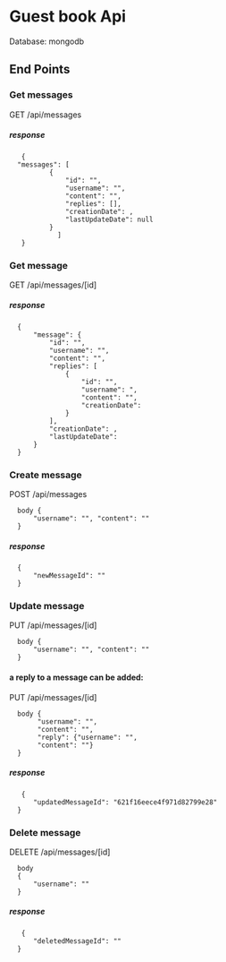 # Guest book Api

Database: mongodb

## End Points

### Get messages
GET  /api/messages
##### response
       {
      "messages": [
              {
                  "id": "",
                  "username": "",
                  "content": "",
                  "replies": [],
                  "creationDate": ,
                  "lastUpdateDate": null
              }
                ]
       }       
        
### Get message
GET  /api/messages/[id]
##### response
      {
          "message": {
              "id": "",
              "username": "",
              "content": "",
              "replies": [
                  {
                      "id": "",
                      "username": ",
                      "content": "",
                      "creationDate": 
                  }
              ],
              "creationDate": ,
              "lastUpdateDate": 
          }
      }


### Create message
POST  /api/messages

      body {
          "username": "", "content": ""
      }
##### response
      {
          "newMessageId": ""
      }

### Update message
PUT  /api/messages/[id]

      body {
          "username": "", "content": ""
      }

#### a reply to a message can be added:
PUT  /api/messages/[id]

      body {
           "username": "",
           "content": "",
           "reply": {"username": "",
           "content": ""}
      }
##### response
       {
          "updatedMessageId": "621f16eece4f971d82799e28"
      }


### Delete message
DELETE /api/messages/[id]

      body
      {
          "username": ""
      }
##### response
       {
          "deletedMessageId": ""
      } 


